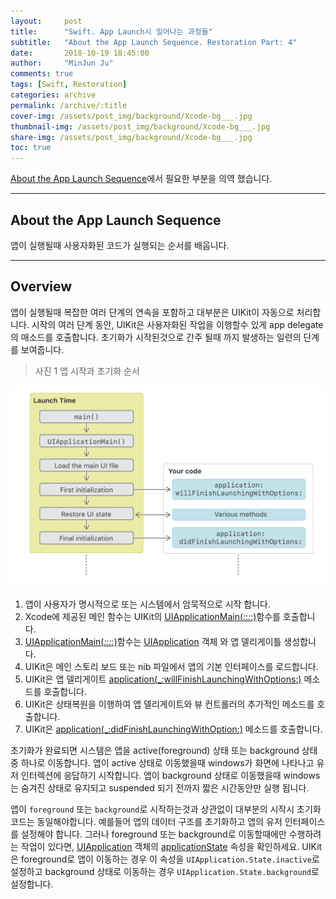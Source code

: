 ```yaml
---
layout:     post
title:      "Swift. App Launch시 일어나는 과정들"
subtitle:   "About the App Launch Sequence. Restoration Part: 4"
date:       2018-10-19 18:45:00
author:     "MinJun Ju"
comments: true 
tags: [Swift, Restoration]
categories: archive
permalink: /archive/:title
cover-img: /assets/post_img/background/Xcode-bg___.jpg
thumbnail-img: /assets/post_img/background/Xcode-bg___.jpg
share-img: /assets/post_img/background/Xcode-bg___.jpg
toc: true
---
```


[About the App Launch Sequence](https://developer.apple.com/documentation/uikit/core_app/managing_your_app_s_life_cycle/responding_to_the_launch_of_your_app/about_the_app_launch_sequence)에서 필요한 부분을 의역 했습니다.

---


## About the App Launch Sequence

앱이 실행될때 사용자화된 코드가 실행되는 순서를 배웁니다.

---

## Overview 

앱이 실행될때 복잡한 여러 단계의 연속을 포함하고 대부분은 UIKit이 자동으로 처리합니다. 시작의 여러 단계 동안, UIKit은 사용자화된 작업을 이행할수 있게 app delegate 의 매소드를 호출합니다. 초기화가 시작된것으로 간주 될때 까지 발생하는 일련의 단계를 보여줍니다.

> 사진 1 앱 시작과 초기화 순서 

![](/assets/post_img/posts/Launch-0.png)

1. 앱이 사용자가 명시적으로 또는 시스템에서 암묵적으로 시작 합니다. 
2. Xcode에 제공된 메인 함수는 UIKit의 [<U>UIApplicationMain(_:_:_:_:)</U>](https://developer.apple.com/documentation/uikit/1622933-uiapplicationmain)함수를 호출합니다.
3. [<U>UIApplicationMain(_:_:_:_:)</U>](https://developer.apple.com/documentation/uikit/1622933-uiapplicationmain)함수는 [UIApplication](https://developer.apple.com/documentation/uikit/uiapplication) 객체 와 앱 델리게이틀 생성합니다. 
4. UIKit은 메인 스토리 보드 또는 nib 파일에서 앱의 기본 인터페이스를 로드합니다.
5. UIKit은 앱 델리게이트 [<U>application(_:willFinishLaunchingWithOptions:)</U>](https://developer.apple.com/documentation/uikit/uiapplicationdelegate/1623032-application) 메소드를 호출합니다. 
6. UIKit은 상태복원을 이행하여 앱 델리게이트와 뷰 컨트롤러의 추가적인 메소드를 호출합니다.
7. UIKit은 [<U>application(_:didFinishLaunchingWithOption:)</U>](https://developer.apple.com/documentation/uikit/uiapplicationdelegate/1622921-application) 메소드를 호출합니다. 

초기화가 완료되면 시스템은 앱을 active(foreground) 상태 또는 background 상태중 하나로 이동합니다. 앱이 active 상태로 이동했을때 windows가 화면에 나타나고 유저 인터렉션에 응답하기 시작합니다. 앱이 background 상태로 이동했을때 windows는 숨겨진 상태로 유지되고 suspended 되기 전까지 짧은 시간동안만 실행 됩니다.

앱이 `foreground` 또는 `background`로 시작하는것과 상관없이 대부분의 시작시 초기화 코드는 동일해야합니다. 예를들어 앱의 데이터 구조를 초기화하고 앱의 유저 인터페이스를 설정해야 합니다. 그러나 foreground 또는 background로 이동할때에만 수행하려는 작업이 있다면, [UIApplication](https://developer.apple.com/documentation/uikit/uiapplication) 객체의 [applicationState](https://developer.apple.com/documentation/uikit/uiapplication/1623003-applicationstate) 속성을 확인하세요. UIKit은 foreground로 앱이 이동하는 경우 이 속성을 `UIApplication.State.inactive`로 설정하고 background 상태로 이동하는 경우 `UIApplication.State.background`로 설정합니다. 
